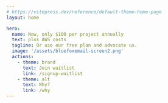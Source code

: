 ```yaml
---
# https://vitepress.dev/reference/default-theme-home-page
layout: home

hero:
  name: Now, only $100 per project annually
  text: plus AWS costs
  tagline: Or use our free plan and advocate us.
  image: '/assets/bluefoxemail-screen2.png'
  actions:
    - theme: brand
      text: Join waitlist
      link: /signup-waitlist
    - theme: alt
      text: Why?
      link: /why
---
```

<script setup>
  import Pricing from './components/Pricing.vue'

</script>
<Pricing></Pricing>

<style>
  .VPFeatures .title {
    font-size: 20px !important;
  }
  .VPFeatures .details {
    font-size: 16px !important;
  }

  .VPImage {
    max-width: 100% !important;
    max-height: 100% !important;
  }

  .image-container {
    transform: unset !important;
  }
</style>

